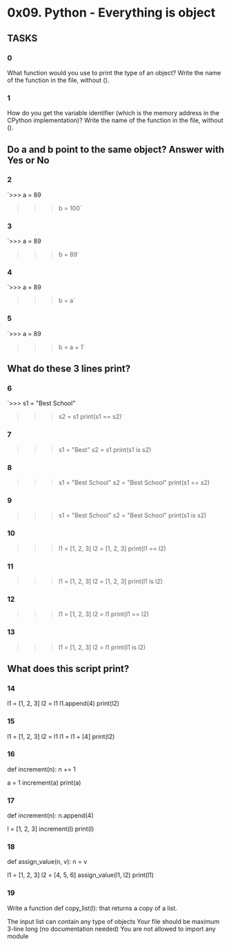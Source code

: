 # 0x09. Python - Everything is object

## TASKS

### 0
What function would you use to print the type of an object?
Write the name of the function in the file, without ().

### 1
How do you get the variable identifier (which is the memory address in the
CPython implementation)?
Write the name of the function in the file, without ().

## Do a and b point to the same object? Answer with Yes or No

### 2
`>>> a = 89
>>> b = 100`

### 3
`>>> a = 89
>>> b = 89`

### 4
`>>> a = 89
>>> b = a`

### 5
`>>> a = 89
>>> b = a + 1`

## What do these 3 lines print?

### 6
`>>> s1 = "Best School"
>>> s2 = s1
>>> print(s1 == s2)`

### 7
>>> s1 = "Best"
>>> s2 = s1
>>> print(s1 is s2)

### 8
>>> s1 = "Best School"
>>> s2 = "Best School"
>>> print(s1 == s2)

### 9
>>> s1 = "Best School"
>>> s2 = "Best School"
>>> print(s1 is s2)

### 10
>>> l1 = [1, 2, 3]
>>> l2 = [1, 2, 3] 
>>> print(l1 == l2)

### 11
>>> l1 = [1, 2, 3]
>>> l2 = [1, 2, 3] 
>>> print(l1 is l2)

### 12
>>> l1 = [1, 2, 3]
>>> l2 = l1
>>> print(l1 == l2)

### 13
>>> l1 = [1, 2, 3]
>>> l2 = l1
>>> print(l1 is l2)

## What does this script print?

### 14
l1 = [1, 2, 3]
l2 = l1
l1.append(4)
print(l2)

### 15
l1 = [1, 2, 3]
l2 = l1
l1 = l1 + [4]
print(l2)

### 16
def increment(n):
    n += 1

a = 1
increment(a)
print(a)

### 17
def increment(n):
    n.append(4)

l = [1, 2, 3]
increment(l)
print(l)

### 18
def assign_value(n, v):
    n = v

l1 = [1, 2, 3]
l2 = [4, 5, 6]
assign_value(l1, l2)
print(l1)

### 19
Write a function def copy_list(l): that returns a copy of a list.

The input list can contain any type of objects
Your file should be maximum 3-line long (no documentation needed)
You are not allowed to import any module
